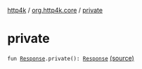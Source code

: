 [http4k](../index.md) / [org.http4k.core](index.md) / [private](./private.md)

# private

`fun `[`Response`](-response/index.md)`.private(): `[`Response`](-response/index.md) [(source)](https://github.com/http4k/http4k/blob/master/http4k-core/src/main/kotlin/org/http4k/core/ResponseCacheExt.kt#L10)